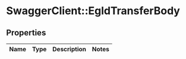 # SwaggerClient::EgldTransferBody

## Properties
Name | Type | Description | Notes
------------ | ------------- | ------------- | -------------

